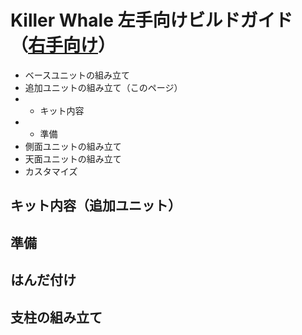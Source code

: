 # Killer Whale 左手向けビルドガイド（[右手向け](README_ADD_R.md)）

- ベースユニットの組み立て
- 追加ユニットの組み立て（このページ）
- - キット内容
- - 準備
- 側面ユニットの組み立て
- 天面ユニットの組み立て
- カスタマイズ

## キット内容（追加ユニット）
## 準備
## はんだ付け
## 支柱の組み立て
